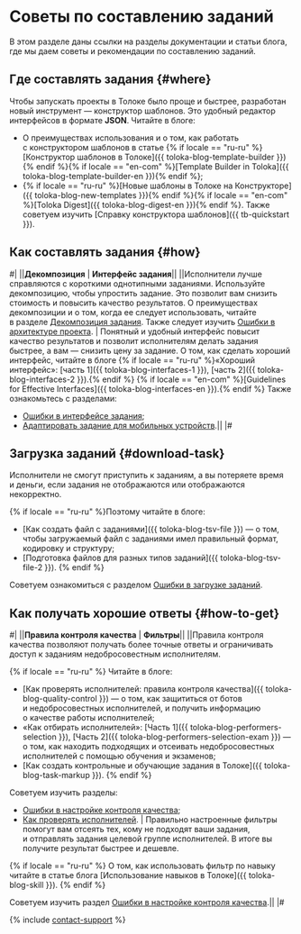 # Советы по составлению заданий

В этом разделе даны ссылки на разделы документации и статьи блога, где мы даем советы и рекомендации по составлению заданий.

## Где составлять задания {#where}

Чтобы запускать проекты в Толоке было проще и быстрее, разработан новый инструмент — конструктор шаблонов. Это удобный редактор интерфейсов в формате **JSON**.
Читайте в блоге:
- О преимуществах использования и о том, как работать с конструктором шаблонов в статье {% if locale == "ru-ru" %}[Конструктор шаблонов в Толоке]({{ toloka-blog-template-builder }}){% endif %}{% if locale == "en-com" %}[Template Builder in Toloka]({{ toloka-blog-template-builder-en }}){% endif %};
- {% if locale == "ru-ru" %}[Новые шаблоны в Толоке на Конструкторе]({{ toloka-blog-new-templates }}){% endif %}{% if locale == "en-com" %}[Toloka Digest]({{ toloka-blog-digest-en }}){% endif %}.
Также советуем изучить [Справку конструктора шаблонов]({{ tb-quickstart }}).


## Как составлять задания {#how}

#|
||**Декомпозиция** | **Интерфейс задания**||
||Исполнители лучше справляются с короткими однотипными заданиями. Используйте декомпозицию, чтобы упростить задание. Это позволит вам снизить стоимость и повысить качество результатов.
О преимуществах декомпозиции и о том, когда ее следует использовать, читайте в разделе [Декомпозиция задания](solution-architecture.md).
Также следует изучить [Ошибки в архитектуре проекта](frequent-customer-errors.md). | Понятный и удобный интерфейс повысит качество результатов и позволит исполнителям делать задания быстрее, а вам — снизить цену за задание.
О том, как сделать хороший интерфейс, читайте в блоге {% if locale == "ru-ru" %}«Хороший интерфейс»: [часть 1]({{ toloka-blog-interfaces-1 }}), [часть 2]({{ toloka-blog-interfaces-2 }}).{% endif %}
 {% if locale == "en-com" %}[Guidelines for Effective Interfaces]({{ toloka-blog-interfaces-en }}).{% endif %}
 Также ознакомьтесь с разделами:
 - [Ошибки в интерфейсе задания](frequent-customer-errors.md);
 - [Адаптировать задание для мобильных устройств](mobile.md).||
|#


## Загрузка заданий {#download-task}

Исполнители не смогут приступить к заданиям, а вы потеряете время и деньги, если задания не отображаются или отображаются некорректно.

{% if locale == "ru-ru" %}Поэтому читайте в блоге:

- [Как создать файл с заданиями]({{ toloka-blog-tsv-file }}) — о том, чтобы загружаемый файл с заданиями имел правильный формат, кодировку и структуру;
- [Подготовка файлов для разных типов заданий]({{ toloka-blog-tsv-file-2 }}).
{% endif %}

Советуем ознакомиться с разделом [Ошибки в загрузке заданий](frequent-customer-errors.md).

## Как получать хорошие ответы {#how-to-get}

#|
||**Правила контроля качества** | **Фильтры**||
||Правила контроля качества позволяют получать более точные ответы и ограничивать доступ к заданиям недобросовестным исполнителям.

{% if locale == "ru-ru" %}
Читайте в блоге:

- [Как проверять исполнителей: правила контроля качества]({{ toloka-blog-quality-control }}) — о том, как защититься от ботов и недобросовестных исполнителей, и получить информацию о качестве работы исполнителей;
- «Как отбирать исполнителей»: [Часть 1]({{ toloka-blog-performers-selection }}), [Часть 2]({{ toloka-blog-performers-selection-exam }}) — о том, как находить подходящих и отсеивать недобросовестных исполнителей с помощью обучения и экзаменов;
- [Как создать контрольные и обучающие задания в Толоке]({{ toloka-blog-task-markup }}).
{% endif %}

Советуем изучить разделы:

- [Ошибки в настройке контроля качества](frequent-customer-errors.md);
- [Как проверять исполнителей](check-performers.md). | Правильно настроенные фильтры помогут вам отсеять тех, кому не подходят ваши задания, и отправлять задания целевой группе исполнителей. В итоге вы получите результат быстрее и дешевле.

{% if locale == "ru-ru" %}
О том, как использовать фильтр по навыку читайте в статье блога [Использование навыков в Толоке]({{ toloka-blog-skill }}).
{% endif %}

Советуем изучить раздел [Ошибки в настройке контроля качества](frequent-customer-errors.md).||
|#

{% include [contact-support](../_includes/contact-support-help.md) %}